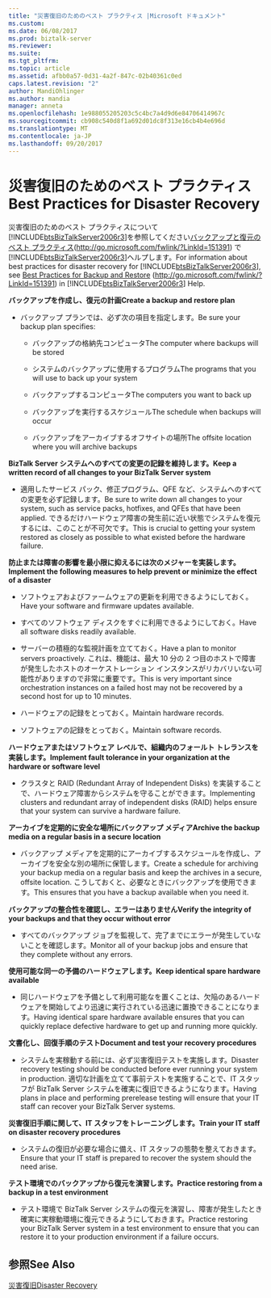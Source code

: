 ```yaml
---
title: "災害復旧のためのベスト プラクティス |Microsoft ドキュメント"
ms.custom: 
ms.date: 06/08/2017
ms.prod: biztalk-server
ms.reviewer: 
ms.suite: 
ms.tgt_pltfrm: 
ms.topic: article
ms.assetid: afbb0a57-0d31-4a2f-847c-02b40361c0ed
caps.latest.revision: "2"
author: MandiOhlinger
ms.author: mandia
manager: anneta
ms.openlocfilehash: 1e988055205203c5c4bc7a4d9d6e84706414967c
ms.sourcegitcommit: cb908c540d8f1a692d01dc8f313e16cb4b4e696d
ms.translationtype: MT
ms.contentlocale: ja-JP
ms.lasthandoff: 09/20/2017
---
```

# <a name="best-practices-for-disaster-recovery"></a><span data-ttu-id="6201f-102">災害復旧のためのベスト プラクティス</span><span class="sxs-lookup"><span data-stu-id="6201f-102">Best Practices for Disaster Recovery</span></span>
<span data-ttu-id="6201f-103">災害復旧のためのベスト プラクティスについて[!INCLUDE[btsBizTalkServer2006r3](../includes/btsbiztalkserver2006r3-md.md)]を参照してください[バックアップと復元のベスト プラクティス](http://go.microsoft.com/fwlink/?LinkId=151391)(http://go.microsoft.com/fwlink/?LinkId=151391) で[!INCLUDE[btsBizTalkServer2006r3](../includes/btsbiztalkserver2006r3-md.md)]ヘルプします。</span><span class="sxs-lookup"><span data-stu-id="6201f-103">For information about best practices for disaster recovery for [!INCLUDE[btsBizTalkServer2006r3](../includes/btsbiztalkserver2006r3-md.md)], see [Best Practices for Backup and Restore](http://go.microsoft.com/fwlink/?LinkId=151391) (http://go.microsoft.com/fwlink/?LinkId=151391) in [!INCLUDE[btsBizTalkServer2006r3](../includes/btsbiztalkserver2006r3-md.md)] Help.</span></span>  
  
 <span data-ttu-id="6201f-104">**バックアップを作成し、復元の計画**</span><span class="sxs-lookup"><span data-stu-id="6201f-104">**Create a backup and restore plan**</span></span>  
  
-   <span data-ttu-id="6201f-105">バックアップ プランでは、必ず次の項目を指定します。</span><span class="sxs-lookup"><span data-stu-id="6201f-105">Be sure your backup plan specifies:</span></span>  
  
    -   <span data-ttu-id="6201f-106">バックアップの格納先コンピュータ</span><span class="sxs-lookup"><span data-stu-id="6201f-106">The computer where backups will be stored</span></span>  
  
    -   <span data-ttu-id="6201f-107">システムのバックアップに使用するプログラム</span><span class="sxs-lookup"><span data-stu-id="6201f-107">The programs that you will use to back up your system</span></span>  
  
    -   <span data-ttu-id="6201f-108">バックアップするコンピュータ</span><span class="sxs-lookup"><span data-stu-id="6201f-108">The computers you want to back up</span></span>  
  
    -   <span data-ttu-id="6201f-109">バックアップを実行するスケジュール</span><span class="sxs-lookup"><span data-stu-id="6201f-109">The schedule when backups will occur</span></span>  
  
    -   <span data-ttu-id="6201f-110">バックアップをアーカイブするオフサイトの場所</span><span class="sxs-lookup"><span data-stu-id="6201f-110">The offsite location where you will archive backups</span></span>  
  
 <span data-ttu-id="6201f-111">**BizTalk Server システムへのすべての変更の記録を維持します。**</span><span class="sxs-lookup"><span data-stu-id="6201f-111">**Keep a written record of all changes to your BizTalk Server system**</span></span>  
  
-   <span data-ttu-id="6201f-112">適用したサービス パック、修正プログラム、QFE など、システムへのすべての変更を必ず記録します。</span><span class="sxs-lookup"><span data-stu-id="6201f-112">Be sure to write down all changes to your system, such as service packs, hotfixes, and QFEs that have been applied.</span></span> <span data-ttu-id="6201f-113">できるだけハードウェア障害の発生前に近い状態でシステムを復元するには、このことが不可欠です。</span><span class="sxs-lookup"><span data-stu-id="6201f-113">This is crucial to getting your system restored as closely as possible to what existed before the hardware failure.</span></span>  
  
 <span data-ttu-id="6201f-114">**防止または障害の影響を最小限に抑えるには次のメジャーを実装します。**</span><span class="sxs-lookup"><span data-stu-id="6201f-114">**Implement the following measures to help prevent or minimize the effect of a disaster**</span></span>  
  
-   <span data-ttu-id="6201f-115">ソフトウェアおよびファームウェアの更新を利用できるようにしておく。</span><span class="sxs-lookup"><span data-stu-id="6201f-115">Have your software and firmware updates available.</span></span>  
  
-   <span data-ttu-id="6201f-116">すべてのソフトウェア ディスクをすぐに利用できるようにしておく。</span><span class="sxs-lookup"><span data-stu-id="6201f-116">Have all software disks readily available.</span></span>  
  
-   <span data-ttu-id="6201f-117">サーバーの積極的な監視計画を立てておく。</span><span class="sxs-lookup"><span data-stu-id="6201f-117">Have a plan to monitor servers proactively.</span></span> <span data-ttu-id="6201f-118">これは、機能は、最大 10 分の 2 つ目のホストで障害が発生したホストのオーケストレーション インスタンスがリカバリいない可能性がありますので非常に重要です。</span><span class="sxs-lookup"><span data-stu-id="6201f-118">This is very important since orchestration instances on a failed host may not be recovered by a second host for up to 10 minutes.</span></span>  
  
-   <span data-ttu-id="6201f-119">ハードウェアの記録をとっておく。</span><span class="sxs-lookup"><span data-stu-id="6201f-119">Maintain hardware records.</span></span>  
  
-   <span data-ttu-id="6201f-120">ソフトウェアの記録をとっておく。</span><span class="sxs-lookup"><span data-stu-id="6201f-120">Maintain software records.</span></span>  
  
 <span data-ttu-id="6201f-121">**ハードウェアまたはソフトウェア レベルで、組織内のフォールト トレランスを実装します。**</span><span class="sxs-lookup"><span data-stu-id="6201f-121">**Implement fault tolerance in your organization at the hardware or software level**</span></span>  
  
-   <span data-ttu-id="6201f-122">クラスタと RAID (Redundant Array of Independent Disks) を実装することで、ハードウェア障害からシステムを守ることができます。</span><span class="sxs-lookup"><span data-stu-id="6201f-122">Implementing clusters and redundant array of independent disks (RAID) helps ensure that your system can survive a hardware failure.</span></span>  
  
 <span data-ttu-id="6201f-123">**アーカイブを定期的に安全な場所にバックアップ メディア**</span><span class="sxs-lookup"><span data-stu-id="6201f-123">**Archive the backup media on a regular basis in a secure location**</span></span>  
  
-   <span data-ttu-id="6201f-124">バックアップ メディアを定期的にアーカイブするスケジュールを作成し、アーカイブを安全な別の場所に保管します。</span><span class="sxs-lookup"><span data-stu-id="6201f-124">Create a schedule for archiving your backup media on a regular basis and keep the archives in a secure, offsite location.</span></span> <span data-ttu-id="6201f-125">こうしておくと、必要なときにバックアップを使用できます。</span><span class="sxs-lookup"><span data-stu-id="6201f-125">This ensures that you have a backup available when you need it.</span></span>  
  
 <span data-ttu-id="6201f-126">**バックアップの整合性を確認し、エラーはありません**</span><span class="sxs-lookup"><span data-stu-id="6201f-126">**Verify the integrity of your backups and that they occur without error**</span></span>  
  
-   <span data-ttu-id="6201f-127">すべてのバックアップ ジョブを監視して、完了までにエラーが発生していないことを確認します。</span><span class="sxs-lookup"><span data-stu-id="6201f-127">Monitor all of your backup jobs and ensure that they complete without any errors.</span></span>  
  
 <span data-ttu-id="6201f-128">**使用可能な同一の予備のハードウェアします。**</span><span class="sxs-lookup"><span data-stu-id="6201f-128">**Keep identical spare hardware available**</span></span>  
  
-   <span data-ttu-id="6201f-129">同じハードウェアを予備として利用可能なを置くことは、欠陥のあるハードウェアを開始してより迅速に実行されている迅速に置換できることになります。</span><span class="sxs-lookup"><span data-stu-id="6201f-129">Having identical spare hardware available ensures that you can quickly replace defective hardware to get up and running more quickly.</span></span>  
  
 <span data-ttu-id="6201f-130">**文書化し、回復手順のテスト**</span><span class="sxs-lookup"><span data-stu-id="6201f-130">**Document and test your recovery procedures**</span></span>  
  
-   <span data-ttu-id="6201f-131">システムを実稼動する前には、必ず災害復旧テストを実施します。</span><span class="sxs-lookup"><span data-stu-id="6201f-131">Disaster recovery testing should be conducted before ever running your system in production.</span></span> <span data-ttu-id="6201f-132">適切な計画を立てて事前テストを実施することで、IT スタッフが BizTalk Server システムを確実に復旧できるようになります。</span><span class="sxs-lookup"><span data-stu-id="6201f-132">Having plans in place and performing prerelease testing will ensure that your IT staff can recover your BizTalk Server systems.</span></span>  
  
 <span data-ttu-id="6201f-133">**災害復旧手順に関して、IT スタッフをトレーニングします。**</span><span class="sxs-lookup"><span data-stu-id="6201f-133">**Train your IT staff on disaster recovery procedures**</span></span>  
  
-   <span data-ttu-id="6201f-134">システムの復旧が必要な場合に備え、IT スタッフの態勢を整えておきます。</span><span class="sxs-lookup"><span data-stu-id="6201f-134">Ensure that your IT staff is prepared to recover the system should the need arise.</span></span>  
  
 <span data-ttu-id="6201f-135">**テスト環境でのバックアップから復元を演習します。**</span><span class="sxs-lookup"><span data-stu-id="6201f-135">**Practice restoring from a backup in a test environment**</span></span>  
  
-   <span data-ttu-id="6201f-136">テスト環境で BizTalk Server システムの復元を演習し、障害が発生したとき確実に実稼動環境に復元できるようにしておきます。</span><span class="sxs-lookup"><span data-stu-id="6201f-136">Practice restoring your BizTalk Server system in a test environment to ensure that you can restore it to your production environment if a failure occurs.</span></span>  
  
## <a name="see-also"></a><span data-ttu-id="6201f-137">参照</span><span class="sxs-lookup"><span data-stu-id="6201f-137">See Also</span></span>  
 [<span data-ttu-id="6201f-138">災害復旧</span><span class="sxs-lookup"><span data-stu-id="6201f-138">Disaster Recovery</span></span>](../technical-guides/disaster-recovery.md)